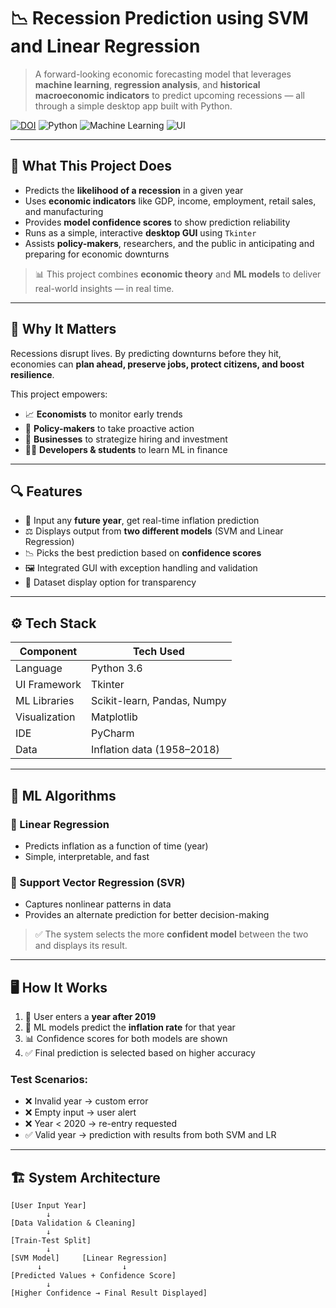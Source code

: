# 📉 Recession Prediction using SVM and Linear Regression

> A forward-looking economic forecasting model that leverages **machine learning**, **regression analysis**, and **historical macroeconomic indicators** to predict upcoming recessions — all through a simple desktop app built with Python.

[![DOI](https://img.shields.io/badge/Published-IJRASET-blue)](https://doi.org/10.22214/ijraset.2023.55902)
![Python](https://img.shields.io/badge/language-Python3-yellow)
![Machine Learning](https://img.shields.io/badge/ML-SVM%20%7C%20Linear%20Regression-blue)
![UI](https://img.shields.io/badge/UI-Tkinter-lightgrey)

---

## 📌 What This Project Does

- Predicts the **likelihood of a recession** in a given year
- Uses **economic indicators** like GDP, income, employment, retail sales, and manufacturing
- Provides **model confidence scores** to show prediction reliability
- Runs as a simple, interactive **desktop GUI** using `Tkinter`
- Assists **policy-makers**, researchers, and the public in anticipating and preparing for economic downturns

> 📊 This project combines **economic theory** and **ML models** to deliver real-world insights — in real time.

---

## 🧠 Why It Matters

Recessions disrupt lives. By predicting downturns before they hit, economies can **plan ahead, preserve jobs, protect citizens, and boost resilience**.

This project empowers:
- 📈 **Economists** to monitor early trends
- 🏦 **Policy-makers** to take proactive action
- 💼 **Businesses** to strategize hiring and investment
- 👨‍💻 **Developers & students** to learn ML in finance

---

## 🔍 Features

- 📅 Input any **future year**, get real-time inflation prediction
- ⚖️ Displays output from **two different models** (SVM and Linear Regression)
- 📉 Picks the best prediction based on **confidence scores**
- 🖼️ Integrated GUI with exception handling and validation
- 📂 Dataset display option for transparency

---

## ⚙️ Tech Stack

| Component         | Tech Used                         |
|------------------|-----------------------------------|
| Language          | Python 3.6                        |
| UI Framework      | Tkinter                           |
| ML Libraries      | Scikit-learn, Pandas, Numpy       |
| Visualization     | Matplotlib                        |
| IDE               | PyCharm                           |
| Data              | Inflation data (1958–2018)        |

---

## 🧪 ML Algorithms

### 📌 Linear Regression
- Predicts inflation as a function of time (year)
- Simple, interpretable, and fast

### 📌 Support Vector Regression (SVR)
- Captures nonlinear patterns in data
- Provides an alternate prediction for better decision-making

> ✅ The system selects the more **confident model** between the two and displays its result.

---

## 🖥 How It Works

1. 🧾 User enters a **year after 2019**
2. 🧠 ML models predict the **inflation rate** for that year
3. 📊 Confidence scores for both models are shown
4. ✅ Final prediction is selected based on higher accuracy

### Test Scenarios:
- ❌ Invalid year → custom error
- ❌ Empty input → user alert
- ❌ Year < 2020 → re-entry requested
- ✅ Valid year → prediction with results from both SVM and LR

---

## 🏗 System Architecture

```plaintext
[User Input Year]
        ↓
[Data Validation & Cleaning]
        ↓
[Train-Test Split]
        ↓
[SVM Model]     [Linear Regression]
      ↓                  ↓
[Predicted Values + Confidence Score]
        ↓
[Higher Confidence → Final Result Displayed]
